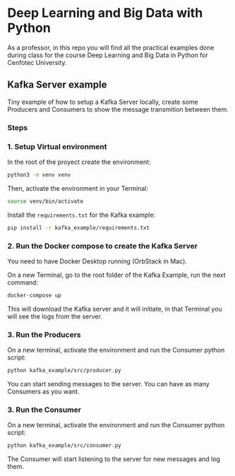 # Deep Learning and Big Data with Python
As a professor, in this repo you will find all the practical examples done during class for the course Deep Learning and Big Data in Python for Cenfotec University.

## Kafka Server example

Tiny example of how to setup a Kafka Server locally, create some Producers and Consumers to show the message transmition between them.

### Steps

### 1. Setup Virtual environment

In the root of the proyect create the environment:
``` bash
python3 -m venv venv
```

Then, activate the environment in your Terminal:
``` bash
source venv/bin/activate
```

Install the `requirements.txt` for the Kafka example:
``` bash
pip install -r kafka_example/requirements.txt
```

### 2. Run the Docker compose to create the Kafka Server

You need to have Docker Desktop running (OrbStack in Mac).

On a new Terminal, go to the root folder of the Kafka Example, run the next command:

``` bash
docker-compose up
```

This will download the Kafka server and it will initiate, in that Terminal you will see the logs from the server.

### 3. Run the Producers

On a new terminal, activate the environment and run the Consumer python script:
``` bash
python kafka_example/src/producer.py
```

You can start sending messages to the server. You can have as many Consumers as you want.

### 3. Run the Consumer

On a new terminal, activate the environment and run the Consumer python script:
``` bash
python kafka_example/src/consumer.py
```

The Consumer will start listening to the server for new messages and log them.